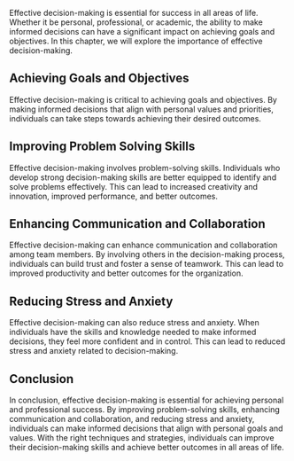 
Effective decision-making is essential for success in all areas of life. Whether it be personal, professional, or academic, the ability to make informed decisions can have a significant impact on achieving goals and objectives. In this chapter, we will explore the importance of effective decision-making.

Achieving Goals and Objectives
------------------------------

Effective decision-making is critical to achieving goals and objectives. By making informed decisions that align with personal values and priorities, individuals can take steps towards achieving their desired outcomes.

Improving Problem Solving Skills
--------------------------------

Effective decision-making involves problem-solving skills. Individuals who develop strong decision-making skills are better equipped to identify and solve problems effectively. This can lead to increased creativity and innovation, improved performance, and better outcomes.

Enhancing Communication and Collaboration
-----------------------------------------

Effective decision-making can enhance communication and collaboration among team members. By involving others in the decision-making process, individuals can build trust and foster a sense of teamwork. This can lead to improved productivity and better outcomes for the organization.

Reducing Stress and Anxiety
---------------------------

Effective decision-making can also reduce stress and anxiety. When individuals have the skills and knowledge needed to make informed decisions, they feel more confident and in control. This can lead to reduced stress and anxiety related to decision-making.

Conclusion
----------

In conclusion, effective decision-making is essential for achieving personal and professional success. By improving problem-solving skills, enhancing communication and collaboration, and reducing stress and anxiety, individuals can make informed decisions that align with personal goals and values. With the right techniques and strategies, individuals can improve their decision-making skills and achieve better outcomes in all areas of life.
